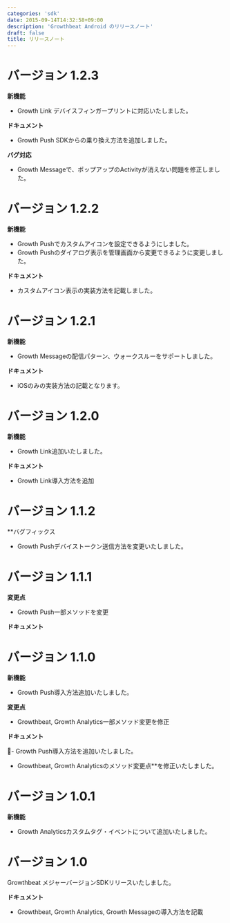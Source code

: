 ```yaml
---
categories: 'sdk'
date: 2015-09-14T14:32:58+09:00
description: 'Growthbeat Android のリリースノート'
draft: false
title: リリースノート
---
```


# バージョン 1.2.3

**新機能**

- Growth Link デバイスフィンガープリントに対応いたしました。

**ドキュメント**

- Growth Push SDKからの乗り換え方法を追加しました。

**バグ対応**

- Growth Messageで、ポップアップのActivityが消えない問題を修正しました。

# バージョン 1.2.2

**新機能**

- Growth Pushでカスタムアイコンを設定できるようにしました。
- Growth Pushのダイアログ表示を管理画面から変更できるように変更しました。

**ドキュメント**

- カスタムアイコン表示の実装方法を記載しました。

# バージョン 1.2.1

**新機能**

- Growth Messageの配信パターン、ウォークスルーをサポートしました。

**ドキュメント**

- iOSのみの実装方法の記載となります。

# バージョン 1.2.0

**新機能**

- Growth Link追加いたしました。

**ドキュメント**

- Growth Link導入方法を追加

# バージョン 1.1.2

**バグフィックス

- Growth Pushデバイストークン送信方法を変更いたしました。

# バージョン 1.1.1

**変更点**

- Growth Push一部メソッドを変更

**ドキュメント**

# バージョン 1.1.0

**新機能**

- Growth Push導入方法追加いたしました。

**変更点**

- Growthbeat, Growth Analytics一部メソッド変更を修正

**ドキュメント**

- Growth Push導入方法を追加いたしました。
- Growthbeat, Growth Analyticsのメソッド変更点**を修正いたしました。


# バージョン 1.0.1

**新機能**

- Growth Analyticsカスタムタグ・イベントについて追加いたしました。

# バージョン 1.0

Growthbeat メジャーバージョンSDKリリースいたしました。

**ドキュメント**

- Growthbeat, Growth Analytics, Growth Messageの導入方法を記載
